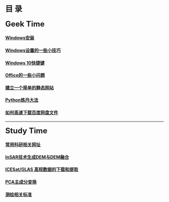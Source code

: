 ## <font size="5"><strong>目  录</strong></font>
<font size="5"><strong>Geek Time</strong></font>

#### [Windows安装](articles/geek/WindowsInstalling.md)
#### [Windows设置的一些小技巧](articles/geek/WinSettingSkills.md)
#### [Windows 10快捷键](articles/geek/Win10ShortcutKey.md)
#### [Office的一些小问题](articles/geek/ProblemOfOffice.md)  
#### [建立一个简单的静态网站](articles/geek/FoundWebsite.md)  
#### [Python炼丹大法](articles/geek/PythonCook.md)
#### [如何高速下载百度网盘文件](articles/geek/BaiduPanDownload.md)
  
-------
<font size="5"><strong>Study Time</strong></font>

#### [常用科研相关网址](articles/study/StudyingWebsites.md)
#### [InSAR技术生成DEM与DEM融合](articles/study/InSARandDEMFusion.md)
#### [ICESat/GLAS 高程数据的下载和提取](articles/study/GlasExtract.md)
#### [PCA主成分变换](articles/study/PCA.md)
#### [测绘相关标准](articles/study/Standards.md)
